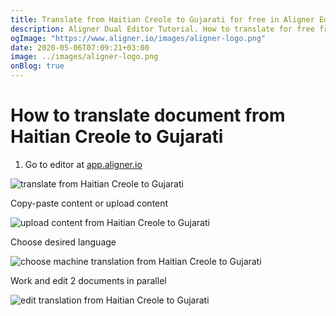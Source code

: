 ```yaml
---
title: Translate from Haitian Creole to Gujarati for free in Aligner Editor
description: Aligner Dual Editor Tutorial. How to translate for free from Haitian Creole to Gujarati. Aligner is multilingual document management platform. 
ogImage: "https://www.aligner.io/images/aligner-logo.png"
date: 2020-05-06T07:09:21+03:00
image: ../images/aligner-logo.png
onBlog: true
---
```


# How to translate document from Haitian Creole to Gujarati

1. Go to editor at [app.aligner.io](https://app.aligner.io "Aligner App web page")

![translate from Haitian Creole to Gujarati](../aligner-blank-editor.png "translate from Haitian Creole to Gujarati")

Copy-paste content or upload content

![upload content from Haitian Creole to Gujarati](../aligner-uploaded-document.png "upload content from Haitian Creole to Gujarati")

Choose desired language

![choose machine translation from Haitian Creole to Gujarati](../aligner-language-dropdown.png "choose machine translation from Haitian Creole to Gujarati")

Work and edit 2 documents in parallel

![edit translation from Haitian Creole to Gujarati](../aligner-double-sitded-editor.png "edit translation from Haitian Creole to Gujarati")

